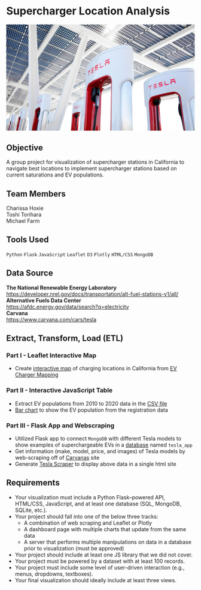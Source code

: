 # Supercharger Location Analysis
![Image](Part%20III/Images/supercharger_tesla.jfif)

## Objective
A group project for visualization of supercharger stations in California to navigate best locations to implement supercharger stations based on current saturations and EV populations.

## Team Members
Charissa Hoxie<br>
Toshi Torihara<br>
Michael Farm<br>

## Tools Used
`Python`
`Flask`
`JavaScript`
`Leaflet`
`D3`
`Plotly`
`HTML/CSS`
`MongoDB`

## Data Source
**The National Renewable Energy Laboratory**<br>
https://developer.nrel.gov/docs/transportation/alt-fuel-stations-v1/all/<br>
**Alternative Fuels Data Center**<br>
https://afdc.energy.gov/data/search?q=electricity<br>
**Carvana**<br>
https://www.carvana.com/cars/tesla<br>

## Extract, Transform, Load (ETL)
### Part I -  Leaflet Interactive Map
* Create [interactive map]() of charging locations in California from [EV Charger Mapping](https://developer.nrel.gov/docs/transportation/alt-fuel-stations-v1/all/)

### Part II - Interactive JavaScript Table
* Extract EV populations from 2010 to 2020 data in the [CSV file](https://github.com/sissa81/legendary-system/blob/main/choxie/Data/Zip_Pop_04-30-2021.csv)
* [Bar chart](https://github.com/sissa81/legendary-system/blob/main/choxie/Data/linechart.png) to show the EV population from the registration data

### Part III - Flask App and Webscraping
* Utilized Flask app to connect `MongoDB` with different Tesla models to show examples of superchargeable EVs in a [database](https://github.com/sissa81/legendary-system/tree/main/Part%20III/Images/mongodb_tesla.png) named `tesla_app` 
* Get information (make, model, price, and images) of Tesla models by web-scraping off of [Carvanas](https://www.carvana.com/cars/tesla) site
* Generate [Tesla Scraper](https://github.com/sissa81/legendary-system/tree/main/Part%20III/Images/tesla_scraper.png) to display above data in a single html site

## Requirements
* Your visualization must include a Python Flask–powered API, HTML/CSS, JavaScript, and at least one database (SQL, MongoDB, SQLite, etc.). 
* Your project should fall into one of the below three tracks: 
    * A combination of web scraping and Leaflet or Plotly 
    * A dashboard page with multiple charts that update from the same data 
    * A server that performs multiple manipulations on data in a database prior to visualization (must be approved) 
* Your project should include at least one JS library that we did not cover. 
* Your project must be powered by a dataset with at least 100 records. 
* Your project must include some level of user-driven interaction (e.g., menus, dropdowns, textboxes). 
* Your final visualization should ideally include at least three views.
